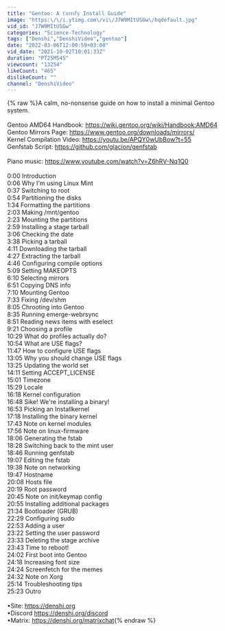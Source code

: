 ```yaml
---
title: "Gentoo: A ℂ𝕠𝕞𝕗𝕪 Install Guide"
image: "https:\/\/i.ytimg.com\/vi\/J7W9MItUSGw\/hqdefault.jpg"
vid_id: "J7W9MItUSGw"
categories: "Science-Technology"
tags: ["Denshi","DenshiVideo","gentoo"]
date: "2022-03-06T12:00:59+03:00"
vid_date: "2021-10-02T10:01:33Z"
duration: "PT25M54S"
viewcount: "13254"
likeCount: "465"
dislikeCount: ""
channel: "DenshiVideo"
---
```

{% raw %}A calm, no-nonsense guide on how to install a minimal Gentoo system.<br /><br />Gentoo AMD64 Handbook: <a rel="nofollow" target="blank" href="https://wiki.gentoo.org/wiki/Handbook:AMD64">https://wiki.gentoo.org/wiki/Handbook:AMD64</a><br />Gentoo Mirrors Page: <a rel="nofollow" target="blank" href="https://www.gentoo.org/downloads/mirrors/">https://www.gentoo.org/downloads/mirrors/</a><br />Kernel Compilation Video: <a rel="nofollow" target="blank" href="https://youtu.be/APQY0wUbBow?t=55">https://youtu.be/APQY0wUbBow?t=55</a><br />Genfstab Script: <a rel="nofollow" target="blank" href="https://github.com/glacion/genfstab">https://github.com/glacion/genfstab</a><br /><br />Piano music: <a rel="nofollow" target="blank" href="https://www.youtube.com/watch?v=Z6hRV-Nq1Q0">https://www.youtube.com/watch?v=Z6hRV-Nq1Q0</a><br /><br />0:00 Introduction<br />0:06 Why I'm using Linux Mint<br />0:37 Switching to root<br />0:54 Partitioning the disks<br />1:34 Formatting the partitions<br />2:03 Making /mnt/gentoo<br />2:23 Mounting the partitions<br />2:59 Installing a stage tarball<br />3:06 Checking the date<br />3:38 Picking a tarball<br />4:11 Downloading the tarball<br />4:27 Extracting the tarball<br />4:46 Configuring compile options<br />5:09 Setting MAKEOPTS<br />6:10 Selecting mirrors<br />6:51 Copying DNS info<br />7:10 Mounting Gentoo<br />7:33 Fixing /dev/shm<br />8:05 Chrooting into Gentoo<br />8:35 Running emerge-webrsync<br />8:51 Reading news items with eselect<br />9:21 Choosing a profile<br />10:29 What do profiles actually do?<br />10:54 What are USE flags?<br />11:47 How to configure USE flags<br />13:05 Why you should change USE flags<br />13:25 Updating the world set<br />14:11 Setting ACCEPT_LICENSE<br />15:01 Timezone<br />15:29 Locale<br />16:18 Kernel configuration<br />16:48 Sike! We're installing a binary!<br />16:53 Picking an Installkernel<br />17:18 Installing the binary kernel<br />17:43 Note on kernel modules<br />17:56 Note on linux-firmware<br />18:06 Generating the fstab<br />18:28 Switching back to the mint user<br />18:46 Running genfstab<br />19:07 Editing the fstab<br />19:38 Note on networking<br />19:47 Hostname<br />20:08 Hosts file<br />20:19 Root password<br />20:45 Note on init/keymap config<br />20:55 Installing additional packages<br />21:34 Bootloader (GRUB)<br />22:29 Configuring sudo<br />22:53 Adding a user<br />23:22 Setting the user password<br />23:33 Deleting the stage archive<br />23:43 Time to reboot!<br />24:02 First boot into Gentoo<br />24:18 Increasing font size<br />24:24 Screenfetch for the memes<br />24:32 Note on Xorg<br />25:14 Troubleshooting tips<br />25:23 Outro<br /><br />•Site: <a rel="nofollow" target="blank" href="https://denshi.org">https://denshi.org</a><br />•Discord <a rel="nofollow" target="blank" href="https://denshi.org/discord">https://denshi.org/discord</a><br />•Matrix: <a rel="nofollow" target="blank" href="https://denshi.org/matrixchat">https://denshi.org/matrixchat</a>{% endraw %}
